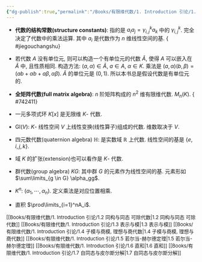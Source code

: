 ```yaml
---
{"dg-publish":true,"permalink":"/Books/有限维代数/1. Introduction 引论/1.1 基本概念/","dgPassFrontmatter":true,"created":"2024-08-07T13:26:23.093+08:00","updated":"2024-08-16T20:49:09.250+08:00"}
---
```


+ **代数的结构常数(structure constants)**: 指的是 $a_ia_j=\gamma^k_{i,j}a_k$ 中的 $\gamma^k_{i,j}$. 完全决定了代数中的乘法运算. 其中 $a_i$ 是代数作为 $n$ 维线性空间的基.
{ #jiegouchangshu}


+ 若代数 $A$ 没有单位元, 则可以构造一个有单位元的代数 $\widetilde{A}$, 使得 $A$ 可以嵌入在 $\widetilde{A}$ 中, 且性质相同. 构造方法: $(a,\alpha) \in \widetilde{A},\ a\in A,\ \alpha \in K$. 乘法是 $(a,\alpha)(b,\beta)=(ab+\alpha b+a\beta,\alpha\beta)$.  $\widetilde{A}$ 的单位元是 $(0,1)$. 所以本书总是假设代数是有单位元的.

+ **全矩阵代数(full matrix algebra)**:  $n$ 阶矩阵构成的 $n^2$ 维有限维代数.  $M_n(K)$.
{ #742411}

+ 一元多项式环 $K[x]$ 是无限维 $K$- 代数.
+  $\mathrm{Gl}(V)$: $K$- 线性空间 $V$ 上线性变换(线性算子)组成的代数. 维数取决于 $V$.
+ 四元数代数(quaternion algebra)  $\mathbb{H}$: 是实数域 $\mathbb{R}$ 上代数. 线性空间的基是 $\{ e,i,j,k \}$.
+ 域 $K$ 的扩张(extension)也可以看作是 $K$- 代数.
+ 群代数(group algebra)  $KG$: 其中群 $G$ 的元素作为线性空间的基. 元素形如 $\sum\limits_{g \in G} \alpha_gg$.
+  $K^n$:  $(\alpha_1,\cdots,\alpha_n)$. 定义乘法是对应位置相乘.
+ 直积 $\prod\limits_{i=1}^nA_i$.


<font size="2">[[Books/有限维代数/1. Introduction 引论/1.2 同构与同态 可除代数\|1.2 同构与同态 可除代数]]</font>
<font size="2">[[Books/有限维代数/1. Introduction 引论/1.3 表示与模\|1.3 表示与模]]</font>
<font size="2">[[Books/有限维代数/1. Introduction 引论/1.4 子模与商模, 理想与商代数\|1.4 子模与商模, 理想与商代数]]</font>
<font size="2">[[Books/有限维代数/1. Introduction 引论/1.5 若尔当-赫尔德定理\|1.5 若尔当-赫尔德定理]]</font>
<font size="2">[[Books/有限维代数/1. Introduction 引论/1.6 直和\|1.6 直和]]</font>
<font size="2">[[Books/有限维代数/1. Introduction 引论/1.7 自同态与皮尔斯分解\|1.7 自同态与皮尔斯分解]]</font>
